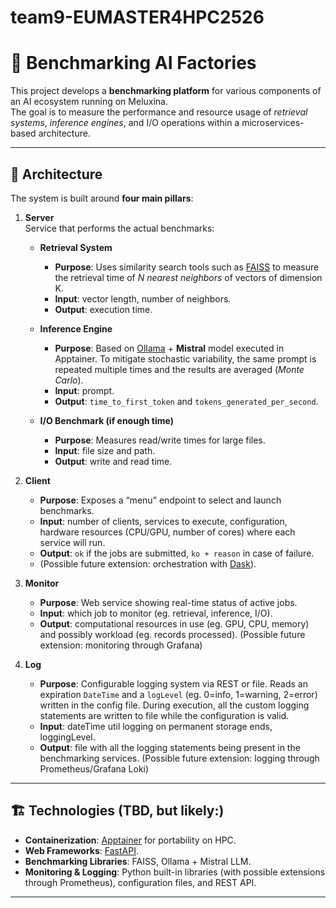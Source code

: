 # team9-EUMASTER4HPC2526
# 🧪 Benchmarking AI Factories

This project develops a **benchmarking platform** for various components of an AI ecosystem running on Meluxina.  
The goal is to measure the performance and resource usage of *retrieval systems*, *inference engines*, and I/O operations within a microservices-based architecture.

---

## 📐 Architecture

The system is built around **four main pillars**:

1. **Server**  
   Service that performs the actual benchmarks:
   - **Retrieval System**  
     - **Purpose**: Uses similarity search tools such as [FAISS](https://github.com/facebookresearch/faiss) to measure the retrieval time of *N nearest neighbors* of vectors of dimension K.  
     - **Input**:  vector length, number of neighbors.  
     - **Output**: execution time.

   - **Inference Engine**  
     - **Purpose**: Based on [Ollama](https://ollama.ai) + **Mistral** model executed in Apptainer.  To mitigate stochastic variability, the same prompt is repeated multiple times and the results are averaged (*Monte Carlo*).
     - **Input**:  prompt.  
     - **Output**: `time_to_first_token` and `tokens_generated_per_second`.

   - **I/O Benchmark (if enough time)**  
     -  **Purpose**: Measures read/write times for large files.  
     - **Input**: file size and path.  
     - **Output**: write and read time.

2. **Client**  
   -  **Purpose**: Exposes a “menu” endpoint to select and launch benchmarks.  
   - **Input**: number of clients, services to execute, configuration, hardware resources (CPU/GPU, number of cores) where each service will run.  
   - **Output**: `ok` if the jobs are submitted, `ko + reason` in case of failure.  
   - (Possible future extension: orchestration with [Dask](https://www.dask.org/)).

3. **Monitor**  
   -  **Purpose**: Web service showing real-time status of active jobs.  
   - **Input**: which job to monitor (eg. retrieval, inference, I/O).  
   - **Output**: computational resources in use (eg. GPU, CPU, memory) and possibly workload (eg. records processed).
   (Possible future extension: monitoring through Grafana)

4. **Log**  
   -  **Purpose**: Configurable logging system via REST or file.  Reads an expiration `DateTime` and a `logLevel` (eg. 0=info, 1=warning, 2=error) written in the config file.  During execution, all the custom logging statements are written to file while the configuration is valid.
    - **Input**: dateTime util logging on permanent storage ends, loggingLevel.  
   - **Output**: file with all the logging statements being present in the benchmarking services.
   (Possible future extension: logging through Prometheus/Grafana Loki)

---

## 🏗️ Technologies (TBD, but likely:)

- **Containerization**: [Apptainer](https://apptainer.org/) for portability on HPC.
- **Web Frameworks**: [FastAPI](https://fastapi.tiangolo.com/).
- **Benchmarking Libraries**: FAISS, Ollama + Mistral LLM.
- **Monitoring & Logging**: Python built-in libraries (with possible extensions through Prometheus), configuration files, and REST API.

---